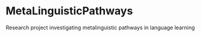 # MetaLinguisticPathways
Research project investigating metalinguistic pathways in language learning
